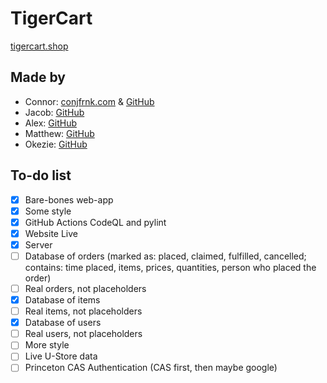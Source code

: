 # TigerCart

[tigercart.shop](https://tigercart.shop)

## Made by

- Connor: [conjfrnk.com](https://conjfrnk.com) & [GitHub](https://github.com/conjfrnk)
- Jacob: [GitHub](https://github.com/jacobdavis3)
- Alex: [GitHub](https://github.com/AlexDelistathis)
- Matthew: [GitHub](https://github.com/mattzhang80)
- Okezie: [GitHub](https://github.com/oaken-one)

## To-do list

- [X] Bare-bones web-app
- [X] Some style
- [X] GitHub Actions CodeQL and pylint
- [X] Website Live
- [X] Server
- [ ] Database of orders (marked as: placed, claimed, fulfilled, cancelled; contains: time placed, items, prices, quantities, person who placed the order)
- [ ] Real orders, not placeholders
- [X] Database of items
- [ ] Real items, not placeholders
- [X] Database of users
- [ ] Real users, not placeholders
- [ ] More style
- [ ] Live U-Store data
- [ ] Princeton CAS Authentication (CAS first, then maybe google)
